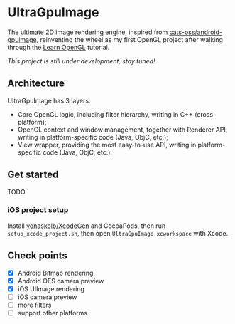 # UltraGpuImage

The ultimate 2D image rendering engine, inspired from [cats-oss/android-gpuimage](https://github.com/cats-oss/android-gpuimage), reinventing the wheel as my first OpenGL project after walking through the [Learn OpenGL](https://learnopengl.com/) tutorial.

_This project is still under development, stay tuned!_

## Architecture

UltraGpuImage has 3 layers:

+ Core OpenGL logic, including filter hierarchy, writing in C++ (cross-platform);
+ OpenGL context and window management, together with Renderer API, writing in platform-specific code (Java, ObjC, etc.);
+ View wrapper, providing the most easy-to-use API, writing in platform-specific code (Java, ObjC, etc.);

## Get started

TODO

### iOS project setup

Install [yonaskolb/XcodeGen](https://github.com/yonaskolb/XcodeGen) and CocoaPods, then run `setup_xcode_project.sh`, then open `UltraGpuImage.xcworkspace` with Xcode.

## Check points

+ [x] Android Bitmap rendering
+ [x] Android OES camera preview
+ [x] iOS UIImage rendering
+ [ ] iOS camera preview
+ [ ] more filters
+ [ ] support other platforms
